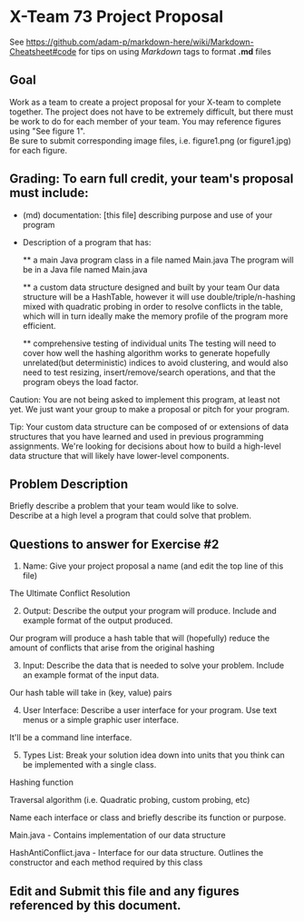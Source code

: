 # X-Team 73 Project Proposal

See https://github.com/adam-p/markdown-here/wiki/Markdown-Cheatsheet#code for tips on using *Markdown* tags to format __.md__ files

## Goal

Work as a team to create a project proposal for your X-team to complete together.
The project does not have to be extremely difficult,
but there must be work to do for each member of your team.
You may reference figures using "See figure 1".  
Be sure to submit corresponding image files, i.e. figure1.png (or figure1.jpg) for each figure.

## Grading: To earn full credit, your team's proposal must include:

* (md) documentation: [this file] describing purpose and use of your program

* Description of a program that has:

  ** a main Java program class in a file named Main.java
    The program will be in a Java file named Main.java
  
  ** a custom data structure designed and built by your team
    Our data structure will be a HashTable, however it will use double/triple/n-hashing mixed with quadratic probing in order to resolve conflicts in the table, which will in turn ideally make the memory profile of the program more efficient.
  
  ** comprehensive testing of individual units
    The testing will need to cover how well the hashing algorithm works to generate hopefully unrelated(but deterministic) indices to avoid clustering, and would also need to test resizing, insert/remove/search operations, and that the program obeys the load factor.
  
 Caution: You are not being asked to implement this program, at least not yet. 
 We just want your group to make a proposal or pitch for your program.
 
 Tip: Your custom data structure can be composed of or extensions of data structures that you have learned and used in previous programming assignments.  We're looking for decisions about how to build a high-level data structure that will likely have lower-level components.

## Problem Description

Briefly describe a problem that your team would like to solve.  
Describe at a high level a program that could solve that problem.

## Questions to answer for Exercise #2

1. Name: Give your project proposal a name (and edit the top line of this file)

The Ultimate Conflict Resolution

2. Output: Describe the output your program will produce.  Include and example format of the output produced.

Our program will produce a hash table that will (hopefully) reduce the amount of conflicts that arise from the original hashing

3. Input: Describe the data that is needed to solve your problem. Include an example format of the input data.

Our hash table will take in (key, value) pairs

4. User Interface: Describe a user interface for your program.  Use text menus or a simple graphic user interface.

It'll be a command line interface.

5. Types List: Break your solution idea down into units that you think can be implemented with a single class.

Hashing function

Traversal algorithm (i.e. Quadratic probing, custom probing, etc)

Name each interface or class and briefly describe its function or purpose.

Main.java - Contains implementation of our data structure

HashAntiConflict.java - Interface for our data structure. Outlines the constructor and each method required by this class

## Edit and Submit this file and any figures referenced by this document.

